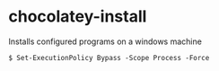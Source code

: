 # chocolatey-install
Installs configured programs on a windows machine
```console
$ Set-ExecutionPolicy Bypass -Scope Process -Force
```

